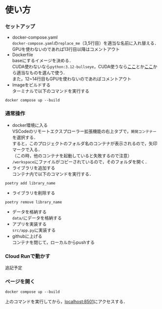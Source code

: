 # 使い方
### セットアップ
- docker-compose.yaml\
`docker-compose.yaml`の`replace_me`（3,5行目）を適当な名前に入れ替える．\
GPUを使わないのであれば13行目以降はコメントアウト
- Dockerfile\
baseにするイメージを決める．\
CUDA使わないなら`python:3.12-bullseye`，CUDA使うなら[ここ](https://catalog.ngc.nvidia.com/orgs/nvidia/containers/pytorch/tags)とか[ここ](https://hub.docker.com/r/pytorch/pytorch/tags)から適当なものを選んで使う．\
また，12~14行目もGPUを使わないのであればコメントアウト
- Imageをビルドする\
ターミナルで以下のコマンドを実行する
```
docker compose up --build
```
### 通常操作
- docker環境に入る\
VSCodeのリモートエクスプローラー拡張機能の右上タブで，`開発コンテナー`を選択する．\
すると，このプロジェクトのフォルダ名のコンテナが表示されるので，矢印マークで入る．\
（この時，他のコンテナを起動していると失敗するので注意）\
`/workspace`にファイルがコピーされているので，そのフォルダを開く．
- ライブラリを追加する\
コンテナ内で以下のコマンドを実行する．
```
poetry add library_name
```
- ライブラリを削除する
```
poetry remove library_name
```
- データを格納する\
`data/`にデータを格納する
- アプリを実装する\
`src/app.py`に実装する
- githubに上げる\
コンテナを閉じて，ローカルからpushする
### Cloud Runで動かす
追記予定
### ページを開く
```
docker compose up --build
```
上のコマンドを実行してから，[localhost:8501](http://localhost:8501/)にアクセスする．